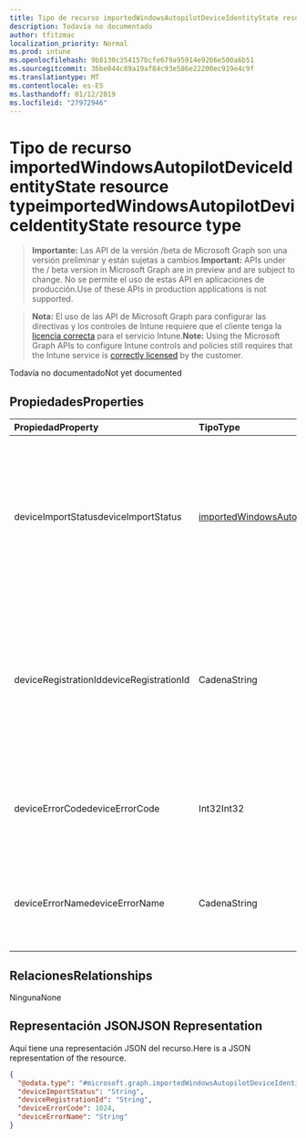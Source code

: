```yaml
---
title: Tipo de recurso importedWindowsAutopilotDeviceIdentityState resource type
description: Todavía no documentado
author: tfitzmac
localization_priority: Normal
ms.prod: intune
ms.openlocfilehash: 9b8130c354157bcfe679a95914e9266e500a6b51
ms.sourcegitcommit: 36be044c89a19af84c93e586e22200ec919e4c9f
ms.translationtype: MT
ms.contentlocale: es-ES
ms.lasthandoff: 01/12/2019
ms.locfileid: "27972946"
---
```

# <a name="importedwindowsautopilotdeviceidentitystate-resource-type"></a><span data-ttu-id="8220a-103">Tipo de recurso importedWindowsAutopilotDeviceIdentityState resource type</span><span class="sxs-lookup"><span data-stu-id="8220a-103">importedWindowsAutopilotDeviceIdentityState resource type</span></span>

> <span data-ttu-id="8220a-104">**Importante:** Las API de la versión /beta de Microsoft Graph son una versión preliminar y están sujetas a cambios.</span><span class="sxs-lookup"><span data-stu-id="8220a-104">**Important:** APIs under the / beta version in Microsoft Graph are in preview and are subject to change.</span></span> <span data-ttu-id="8220a-105">No se permite el uso de estas API en aplicaciones de producción.</span><span class="sxs-lookup"><span data-stu-id="8220a-105">Use of these APIs in production applications is not supported.</span></span>

> <span data-ttu-id="8220a-106">**Nota:** El uso de las API de Microsoft Graph para configurar las directivas y los controles de Intune requiere que el cliente tenga la [licencia correcta](https://go.microsoft.com/fwlink/?linkid=839381) para el servicio Intune.</span><span class="sxs-lookup"><span data-stu-id="8220a-106">**Note:** Using the Microsoft Graph APIs to configure Intune controls and policies still requires that the Intune service is [correctly licensed](https://go.microsoft.com/fwlink/?linkid=839381) by the customer.</span></span>

<span data-ttu-id="8220a-107">Todavía no documentado</span><span class="sxs-lookup"><span data-stu-id="8220a-107">Not yet documented</span></span>
## <a name="properties"></a><span data-ttu-id="8220a-108">Propiedades</span><span class="sxs-lookup"><span data-stu-id="8220a-108">Properties</span></span>
|<span data-ttu-id="8220a-109">Propiedad</span><span class="sxs-lookup"><span data-stu-id="8220a-109">Property</span></span>|<span data-ttu-id="8220a-110">Tipo</span><span class="sxs-lookup"><span data-stu-id="8220a-110">Type</span></span>|<span data-ttu-id="8220a-111">Descripción</span><span class="sxs-lookup"><span data-stu-id="8220a-111">Description</span></span>|
|:---|:---|:---|
|<span data-ttu-id="8220a-112">deviceImportStatus</span><span class="sxs-lookup"><span data-stu-id="8220a-112">deviceImportStatus</span></span>|[<span data-ttu-id="8220a-113">importedWindowsAutopilotDeviceIdentityImportStatus</span><span class="sxs-lookup"><span data-stu-id="8220a-113">importedWindowsAutopilotDeviceIdentityImportStatus</span></span>](../resources/intune-enrollment-importedwindowsautopilotdeviceidentityimportstatus.md)|<span data-ttu-id="8220a-114">Estado del dispositivo detectado por el servicio de directorio de dispositivo (DDS).</span><span class="sxs-lookup"><span data-stu-id="8220a-114">Device status reported by Device Directory Service(DDS).</span></span> <span data-ttu-id="8220a-115">Los valores posibles son: `unknown`, `pending`, `partial`, `complete` y `error`.</span><span class="sxs-lookup"><span data-stu-id="8220a-115">Possible values are: `unknown`, `pending`, `partial`, `complete`, `error`.</span></span>|
|<span data-ttu-id="8220a-116">deviceRegistrationId</span><span class="sxs-lookup"><span data-stu-id="8220a-116">deviceRegistrationId</span></span>|<span data-ttu-id="8220a-117">Cadena</span><span class="sxs-lookup"><span data-stu-id="8220a-117">String</span></span>|<span data-ttu-id="8220a-118">Identificador del registro del dispositivo para el dispositivo agregado correctamente notificado por el servicio de directorio de dispositivo (DDS).</span><span class="sxs-lookup"><span data-stu-id="8220a-118">Device Registration ID for successfully added device reported by Device Directory Service(DDS).</span></span>|
|<span data-ttu-id="8220a-119">deviceErrorCode</span><span class="sxs-lookup"><span data-stu-id="8220a-119">deviceErrorCode</span></span>|<span data-ttu-id="8220a-120">Int32</span><span class="sxs-lookup"><span data-stu-id="8220a-120">Int32</span></span>|<span data-ttu-id="8220a-121">Código de error de dispositivo detectado por el servicio de directorio de dispositivo (DDS).</span><span class="sxs-lookup"><span data-stu-id="8220a-121">Device error code reported by Device Directory Service(DDS).</span></span>|
|<span data-ttu-id="8220a-122">deviceErrorName</span><span class="sxs-lookup"><span data-stu-id="8220a-122">deviceErrorName</span></span>|<span data-ttu-id="8220a-123">Cadena</span><span class="sxs-lookup"><span data-stu-id="8220a-123">String</span></span>|<span data-ttu-id="8220a-124">Nombre de error de dispositivo detectado por el servicio de directorio de dispositivo (DDS).</span><span class="sxs-lookup"><span data-stu-id="8220a-124">Device error name reported by Device Directory Service(DDS).</span></span>|

## <a name="relationships"></a><span data-ttu-id="8220a-125">Relaciones</span><span class="sxs-lookup"><span data-stu-id="8220a-125">Relationships</span></span>
<span data-ttu-id="8220a-126">Ninguna</span><span class="sxs-lookup"><span data-stu-id="8220a-126">None</span></span>
## <a name="json-representation"></a><span data-ttu-id="8220a-127">Representación JSON</span><span class="sxs-lookup"><span data-stu-id="8220a-127">JSON Representation</span></span>
<span data-ttu-id="8220a-128">Aquí tiene una representación JSON del recurso.</span><span class="sxs-lookup"><span data-stu-id="8220a-128">Here is a JSON representation of the resource.</span></span>
<!-- {
  "blockType": "resource",
  "@odata.type": "microsoft.graph.importedWindowsAutopilotDeviceIdentityState"
}
-->
``` json
{
  "@odata.type": "#microsoft.graph.importedWindowsAutopilotDeviceIdentityState",
  "deviceImportStatus": "String",
  "deviceRegistrationId": "String",
  "deviceErrorCode": 1024,
  "deviceErrorName": "String"
}
```





